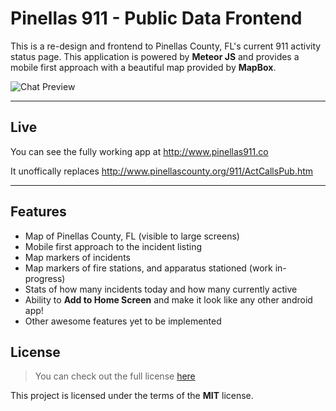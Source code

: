 Pinellas 911 - Public Data Frontend
============

This is a re-design and frontend to Pinellas County, FL's current 911 activity status page. This application is powered by **Meteor JS** and provides a mobile first approach with a beautiful map provided by **MapBox**.

![Chat Preview](https://www.diigo.com/file/image/sadppbezcropqdpcszbsbpepao/Pinellas+Public+911+Data.jpg)

---

## Live
You can see the fully working app at http://www.pinellas911.co

It unoffically replaces http://www.pinellascounty.org/911/ActCallsPub.htm 

---

## Features
- Map of Pinellas County, FL (visible to large screens)
- Mobile first approach to the incident listing
- Map markers of incidents
- Map markers of fire stations, and apparatus stationed (work in-progress)
- Stats of how many incidents today and how many currently active
- Ability to **Add to Home Screen** and make it look like any other android app!
- Other awesome features yet to be implemented

## License
>You can check out the full license [here](https://github.com/combsco/Pinellas911/blob/master/LICENSE.md)

This project is licensed under the terms of the **MIT** license.
